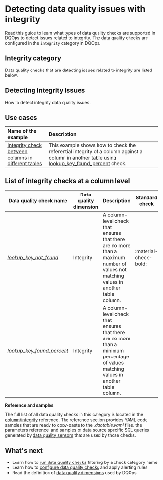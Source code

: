 # Detecting data quality issues with integrity
Read this guide to learn what types of data quality checks are supported in DQOps to detect issues related to integrity.
The data quality checks are configured in the `integrity` category in DQOps.

## Integrity category
Data quality checks that are detecting issues related to integrity are listed below.

## Detecting integrity issues
How to detect integrity data quality issues.

## Use cases
| **Name of the example**                                                                                                                    | **Description**                                                                                                                                                                                            |
|:-------------------------------------------------------------------------------------------------------------------------------------------|:-----------------------------------------------------------------------------------------------------------------------------------------------------------------------------------------------------------|
| [Integrity check between columns in different tables](../../examples/data-accuracy/integrity-check-between-columns-in-different-tables.md) | This example shows how to check the referential integrity of a column against a column in another table using [lookup_key_found_percent](../../checks/column/integrity/lookup-key-found-percent.md) check. |

## List of integrity checks at a column level
| Data quality check name | Data quality dimension | Description | Standard check |
|-------------------------|------------------------|-------------|-------|
|[*lookup_key_not_found*](../../checks/column/integrity/lookup-key-not-found.md)|Integrity|A column-level check that ensures that there are no more than a maximum number of values not matching values in another table column.|:material-check-bold:|
|[*lookup_key_found_percent*](../../checks/column/integrity/lookup-key-found-percent.md)|Integrity|A column-level check that ensures that there are no more than a minimum percentage of values matching values in another table column.| |


**Reference and samples**

The full list of all data quality checks in this category is located in the [column/integrity](../../checks/column/integrity/index.md) reference.
The reference section provides YAML code samples that are ready to copy-paste to the [*.dqotable.yaml*](../../reference/yaml/TableYaml.md) files,
the parameters reference, and samples of data source specific SQL queries generated by [data quality sensors](../definition-of-data-quality-sensors.md)
that are used by those checks.

## What's next
- Learn how to [run data quality checks](../running-data-quality-checks.md#targeting-a-category-of-checks) filtering by a check category name
- Learn how to [configure data quality checks](../configuring-data-quality-checks-and-rules.md) and apply alerting rules
- Read the definition of [data quality dimensions](../data-quality-dimensions.md) used by DQOps
